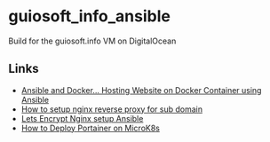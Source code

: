 # guiosoft_info_ansible
Build for the guiosoft.info VM on DigitalOcean

## Links

- [Ansible and Docker... Hosting Website on Docker Container using Ansible](https://kshitizsaini113.hashnode.dev/ansible-and-docker-hosting-website)
- [How to setup nginx reverse proxy for sub domain](https://www.digitalocean.com/community/questions/how-to-setup-nginx-reverse-proxy-for-sub-domain)
- [Lets Encrypt Nginx setup Ansible](https://gist.github.com/mattiaslundberg/ba214a35060d3c8603e9b1ec8627d349)
- [How to Deploy Portainer on MicroK8s](https://www.portainer.io/blog/how-to-deploy-portainer-on-microk8s)
